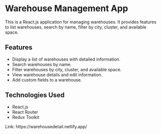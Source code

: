 <!DOCTYPE html>
<html lang="en">
<head>
    <meta charset="UTF-8">
    <meta name="viewport" content="width=device-width, initial-scale=1.0">
<!--     <title>Warehouse Management App</title>
</head> -->
<body>

<h1>Warehouse Management App</h1>

<p>This is a React.js application for managing warehouses. It provides features to list warehouses, search by name, filter by city, cluster, and available space.</p>

<h2>Features</h2>

<ul>
    <li>Display a list of warehouses with detailed information.</li>
    <li>Search warehouses by name.</li>
    <li>Filter warehouses by city, cluster, and available space.</li>
    <li>View warehouse details and edit information.</li>
    <li>Add custom fields to a warehouse.</li>
</ul>

<h2>Technologies Used</h2>

<ul>
    <li>React.js</li>
    <li>React Router</li>
    <li>Redux Toolkit</li>
</ul>
<p>Link: https://warehousedetail.netlify.app/</p>
</body>
</html>
